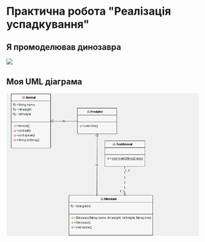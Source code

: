 # Практична робота "Реалізація успадкування"
## Я промоделював динозавра 
![](http://pngimg.com/uploads/dinosaur/dinosaur_PNG16606.png)
 ##  Моя UML діаграма 
 <img src="https://github.com/ppc-ntu-khpi/35-inheritance-VladKharchenko1/blob/master/UML.png">
